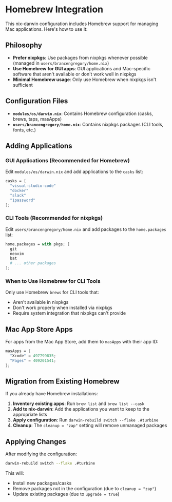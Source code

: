 # Homebrew Integration

This nix-darwin configuration includes Homebrew support for managing Mac applications. Here's how to use it:

## Philosophy

- **Prefer nixpkgs**: Use packages from nixpkgs whenever possible (managed in `users/brancengregory/home.nix`)
- **Use Homebrew for GUI apps**: GUI applications and Mac-specific software that aren't available or don't work well in nixpkgs
- **Minimal Homebrew usage**: Only use Homebrew when nixpkgs isn't sufficient

## Configuration Files

- **`modules/os/darwin.nix`**: Contains Homebrew configuration (casks, brews, taps, masApps)
- **`users/brancengregory/home.nix`**: Contains nixpkgs packages (CLI tools, fonts, etc.)

## Adding Applications

### GUI Applications (Recommended for Homebrew)
Edit `modules/os/darwin.nix` and add applications to the `casks` list:

```nix
casks = [
  "visual-studio-code"
  "docker"
  "slack"
  "1password"
];
```

### CLI Tools (Recommended for nixpkgs)
Edit `users/brancengregory/home.nix` and add packages to the `home.packages` list:

```nix
home.packages = with pkgs; [
  git
  neovim
  bat
  # ... other packages
];
```

### When to Use Homebrew for CLI Tools
Only use Homebrew `brews` for CLI tools that:
- Aren't available in nixpkgs
- Don't work properly when installed via nixpkgs
- Require system integration that nixpkgs can't provide

## Mac App Store Apps
For apps from the Mac App Store, add them to `masApps` with their app ID:

```nix
masApps = {
  "Xcode" = 497799835;
  "Pages" = 409201541;
};
```

## Migration from Existing Homebrew

If you already have Homebrew installations:

1. **Inventory existing apps**: Run `brew list` and `brew list --cask`
2. **Add to nix-darwin**: Add the applications you want to keep to the appropriate lists
3. **Apply configuration**: Run `darwin-rebuild switch --flake .#turbine`
4. **Cleanup**: The `cleanup = "zap"` setting will remove unmanaged packages

## Applying Changes

After modifying the configuration:

```bash
darwin-rebuild switch --flake .#turbine
```

This will:
- Install new packages/casks
- Remove packages not in the configuration (due to `cleanup = "zap"`)
- Update existing packages (due to `upgrade = true`)
